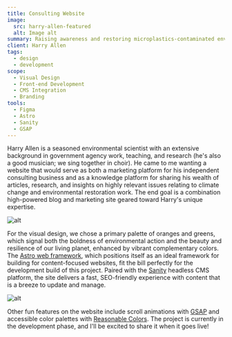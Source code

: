 ```yaml
---
title: Consulting Website
image:
  src: harry-allen-featured
  alt: Image alt
summary: Raising awareness and restoring microplastics-contaminated environments.
client: Harry Allen
tags:
  - design
  - development
scope:
  - Visual Design
  - Front-end Development
  - CMS Integration
  - Branding
tools:
  - Figma
  - Astro
  - Sanity
  - GSAP
---
```


Harry Allen is a seasoned environmental scientist with an extensive background in government agency work, teaching, and research (he's also a good musician; we sing together in choir). He came to me wanting a website that would serve as both a marketing platform for his independent consulting business and as a knowledge platform for sharing his wealth of articles, research, and insights on highly relevant issues relating to climate change and environmental restoration work. The end goal is a combination high-powered blog and marketing site geared toward Harry's unique expertise.

![alt](../../../img/projects/harry-allen-services-regular.webp)

For the visual design, we chose a primary palette of oranges and greens, which signal both the boldness of environmental action and the beauty and resilience of our living planet, enhanced by vibrant complementary colors. The [Astro web framework](https://astro.build/), which positions itself as an ideal framework for building for content-focused websites, fit the bill perfectly for the development build of this project. Paired with the [Sanity](https://www.sanity.io/) headless CMS platform, the site delivers a fast, SEO-friendly experience with content that is a breeze to update and manage.

![alt](../../../img/projects/harry-allen-resources-regular.webp)

Other fun features on the website include scroll animations with [GSAP](https://gsap.com/) and accessible color palettes with [Reasonable Colors](https://reasonable.work/colors/). The project is currently in the development phase, and I'll be excited to share it when it goes live!
